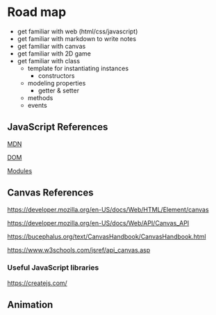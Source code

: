 # Road map

* get familiar with web (html/css/javascript)
* get familiar with markdown to write notes
* get familiar with canvas
* get familiar with 2D game
* get familiar with class
  * template for instantiating instances
    * constructors
  * modeling properties
    * getter & setter
  * methods
  * events

## JavaScript References

[MDN](https://developer.mozilla.org/en-US/docs/Web/JavaScript)

[DOM](https://developer.mozilla.org/en-US/docs/Web/API/Document)

[Modules](https://developer.mozilla.org/en-US/docs/Web/JavaScript/Guide/Modules)

## Canvas References

<https://developer.mozilla.org/en-US/docs/Web/HTML/Element/canvas>

<https://developer.mozilla.org/en-US/docs/Web/API/Canvas_API>

<https://bucephalus.org/text/CanvasHandbook/CanvasHandbook.html>

<https://www.w3schools.com/jsref/api_canvas.asp>

### Useful JavaScript libraries

<https://createjs.com/>

## Animation
